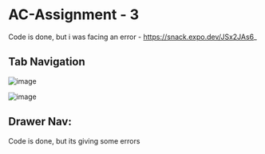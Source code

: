 # AC-Assignment - 3
Code is done, but i was facing an error - https://snack.expo.dev/JSx2JAs6_

## Tab Navigation

![image](https://github.com/gauthking/AC-Assignments/assets/90638995/b3ed2402-d5a4-4fcb-9170-d6142d6554a7)

![image](https://github.com/gauthking/AC-Assignments/assets/90638995/50f9b90b-aeab-474f-994d-76b4c9534667)


## Drawer Nav:

Code is done, but its giving some errors
